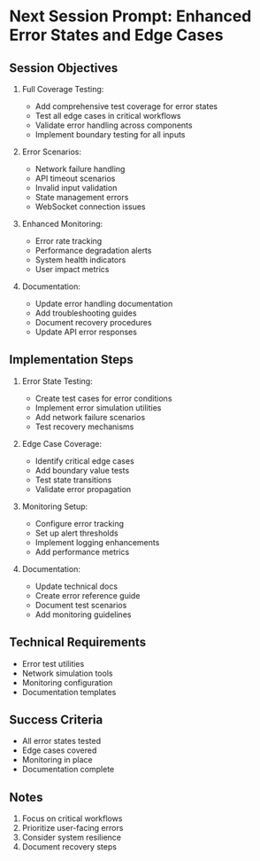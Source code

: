 # Next Session Prompt: Enhanced Error States and Edge Cases

## Session Objectives

1. Full Coverage Testing:

   - Add comprehensive test coverage for error states
   - Test all edge cases in critical workflows
   - Validate error handling across components
   - Implement boundary testing for all inputs

2. Error Scenarios:

   - Network failure handling
   - API timeout scenarios
   - Invalid input validation
   - State management errors
   - WebSocket connection issues

3. Enhanced Monitoring:

   - Error rate tracking
   - Performance degradation alerts
   - System health indicators
   - User impact metrics

4. Documentation:
   - Update error handling documentation
   - Add troubleshooting guides
   - Document recovery procedures
   - Update API error responses

## Implementation Steps

1. Error State Testing:

   - Create test cases for error conditions
   - Implement error simulation utilities
   - Add network failure scenarios
   - Test recovery mechanisms

2. Edge Case Coverage:

   - Identify critical edge cases
   - Add boundary value tests
   - Test state transitions
   - Validate error propagation

3. Monitoring Setup:

   - Configure error tracking
   - Set up alert thresholds
   - Implement logging enhancements
   - Add performance metrics

4. Documentation:
   - Update technical docs
   - Create error reference guide
   - Document test scenarios
   - Add monitoring guidelines

## Technical Requirements

- Error test utilities
- Network simulation tools
- Monitoring configuration
- Documentation templates

## Success Criteria

- All error states tested
- Edge cases covered
- Monitoring in place
- Documentation complete

## Notes

1. Focus on critical workflows
2. Prioritize user-facing errors
3. Consider system resilience
4. Document recovery steps
